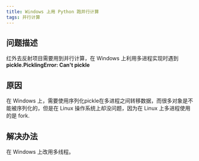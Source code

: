 ```yaml
---
title: Windows 上用 Python 跑并行计算
tags: 并行计算
---
```


## 问题描述
红外去反射项目需要用到并行计算，在 Windows 上利用多进程实现时遇到 **pickle.PicklingError: Can't pickle**

## 原因
在 Windows 上，需要使用序列化pickle在多进程之间转移数据，而很多对象是不能被序列化的，但是在 Linux 操作系统上却没问题，因为在 Linux 上多进程使用的是 fork.

## 解决办法
在 Windows 上改用多线程。